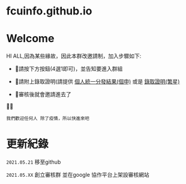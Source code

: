 # fcuinfo.github.io

<h1> Welcome </h1>

HI ALL,因為某些緣故，因此本群改邀請制，加入步驟如下:

* 🐒請按下方按鈕(4選1即可)，並告知要進入群組

* 🐒請附上錄取證明(請提供 [個人統一分發結果(個申)](/https://www.cac.edu.tw/apply110/system/110apply_K5as3_Entrance_r6f8JH54e9/index.php/) 或是 [錄取證明(繁星)](/cac.edu.tw/star110/system/110star_resultRDP_6fd8er2s/index.php)

* 🐒審核後就會邀請進去了


<p>🙈🙉</p>

``` 我們歡迎任何人 除了疫情，所以快進來吧 ```

<h1> 更新紀錄 </h1>

<p> <code>2021.05.21</code>   移至github </p>
<p> <code>2021.05.XX</code>   創立審核群 並在google 協作平台上架設審核網站 </p>




